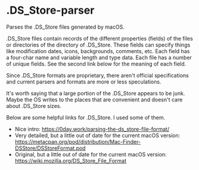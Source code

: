 # .DS_Store-parser
Parses the .DS_Store files generated by macOS.

.DS_Store files contain records of the different properties (fields) of the
files or directories of the directory of .DS_Store.  These fields can specify
things like modification dates, icons, backgrounds, comments, etc.  Each field
has a four-char name and variable length and type data.  Each file has a number
of unique fields.  See the second link below for the meaning of each field.

Since .DS_Store formats are proprietary, there aren't official specifications
and current parsers and formats are more or less speculations.

It's worth saying that a large portion of the .DS_Store appears to be junk.
Maybe the OS writes to the places that are convenient and doesn't care about
.DS_Store sizes.

Below are some helpful links for .DS_Store.  I used some of them.
- Nice intro:
https://0day.work/parsing-the-ds_store-file-format/
- Very detailed, but a little out of date for the current macOS version:
https://metacpan.org/pod/distribution/Mac-Finder-DSStore/DSStoreFormat.pod
- Original, but a little out of date for the current macOS version:
https://wiki.mozilla.org/DS_Store_File_Format
